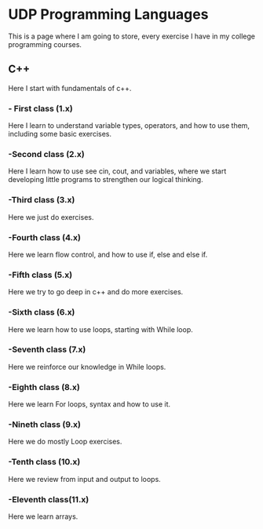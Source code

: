 # UDP Programming Languages 
This is a page where I am going to store, every exercise I have in my college programming courses.

## C++
Here I start with fundamentals of c++.

### - First class (1.x)
Here I learn to understand variable types, operators, and how to use them, including some basic exercises.

### -Second class (2.x)
Here I learn how to use see cin, cout, and variables, where we start developing little programs to strengthen our logical thinking.

### -Third class (3.x)
Here we just do exercises.

### -Fourth class (4.x)
Here we learn flow control, and how to use if, else and else if.

### -Fifth class (5.x)
Here we try to go deep in c++ and do more exercises.

### -Sixth class (6.x)
Here we learn how to use loops, starting with While loop.

### -Seventh class (7.x)
Here we reinforce our knowledge in While loops.

### -Eighth class (8.x)
Here we learn For loops, syntax and how to use it.

### -Nineth class (9.x)
Here we do mostly Loop exercises.

### -Tenth class (10.x)
Here we review from input and output to loops.

### -Eleventh class(11.x)
Here we learn arrays.
